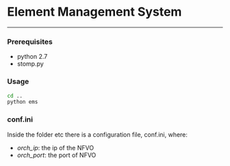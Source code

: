 # Element Management System
------


### Prerequisites

* python 2.7 
* stomp.py

### Usage

```bash
cd ..
python ems
```

### conf.ini

Inside the folder etc there is a configuration file, conf.ini, where:

* *orch_ip*: the ip of the NFVO
* *orch_port*: the port of NFVO